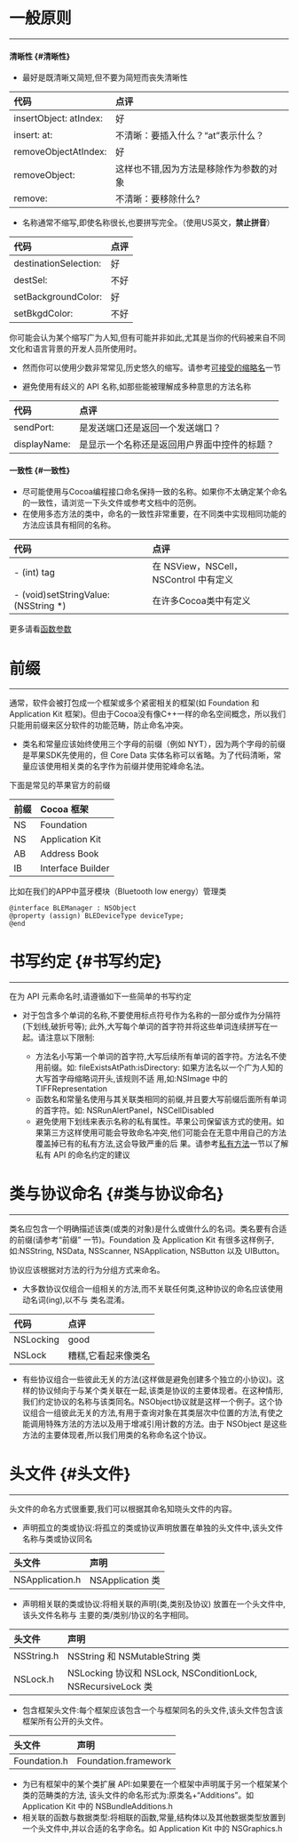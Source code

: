 # **一般原则**

---

#### **清晰性** {#清晰性}

* 最好是既清晰又简短,但不要为简短而丧失清晰性

| **代码** | **点评** |
| :--- | :--- |
| insertObject: atIndex: | 好 |
| insert: at: | 不清晰：要插入什么？“at”表示什么？ |
| removeObjectAtIndex: | 好 |
| removeObject: | 这样也不错,因为方法是移除作为参数的对象 |
| remove: | 不清晰：要移除什么? |

* 名称通常不缩写,即使名称很长,也要拼写完全。（使用US英文，**禁止拼音**）

| **代码** | **点评** |
| :--- | :--- |
| destinationSelection: | 好 |
| destSel: | 不好 |
| setBackgroundColor: | 好 |
| setBkgdColor: | 不好 |

你可能会认为某个缩写广为人知,但有可能并非如此,尤其是当你的代码被来自不同文化和语言背景的开发人员所使用时。

* 然而你可以使用少数非常常见,历史悠久的缩写。请参考[可接受的缩略名](/2/26-ke-jie-shou-suo-lve-ming.md)一节

* 避免使用有歧义的 API 名称,如那些能被理解成多种意思的方法名称

| **代码** | **点评** |
| :--- | :--- |
| sendPort: | 是发送端口还是返回一个发送端口？ |
| displayName: | 是显示一个名称还是返回用户界面中控件的标题？ |

#### **一致性** {#一致性}

* 尽可能使用与Cocoa编程接口命名保持一致的名称。如果你不太确定某个命名的一致性，请浏览一下头文件或参考文档中的范例。
* 在使用多态方法的类中，命名的一致性非常重要，在不同类中实现相同功能的方法应该具有相同的名称。

| **代码** | **点评** |
| :--- | :--- |
| - \(int\) tag | 在 NSView，NSCell，NSControl 中有定义 |
| - \(void\)setStringValue:\(NSString \*\) | 在许多Cocoa类中有定义 |

更多请看[函数参数](/2/22.md)

# **前缀**

---

通常，软件会被打包成一个框架或多个紧密相关的框架\(如 Foundation 和 Application Kit 框架\)。但由于Cocoa没有像C++一样的命名空间概念，所以我们只能用前缀来区分软件的功能范畴，防止命名冲突。

* 类名和常量应该始终使用三个字母的前缀（例如 NYT），因为两个字母的前缀是苹果SDK先使用的，但 Core Data 实体名称可以省略。为了代码清晰，常量应该使用相关类的名字作为前缀并使用驼峰命名法。

下面是常见的苹果官方的前缀

| **前缀** | **Cocoa 框架** |
| :--- | :--- |
| NS | Foundation |
| NS | Application Kit |
| AB | Address Book |
| IB | Interface Builder |

比如在我们的APP中蓝牙模块（Bluetooth low energy）管理类

```
@interface BLEManager : NSObject
@property (assign) BLEDeviceType deviceType;
@end
```

# **书写约定** {#书写约定}

---

在为 API 元素命名时,请遵循如下一些简单的书写约定

* 对于包含多个单词的名称,不要使用标点符号作为名称的一部分或作为分隔符\(下划线,破折号等\); 此外,大写每个单词的首字符并将这些单词连续拼写在一起。请注意以下限制:

  * 方法名小写第一个单词的首字符,大写后续所有单词的首字符。方法名不使用前缀。如: fileExistsAtPath:isDirectory: 如果方法名以一个广为人知的大写首字母缩略词开头,该规则不适 用,如:NSImage 中的 TIFFRepresentation
  * 函数名和常量名使用与其关联类相同的前缀,并且要大写前缀后面所有单词的首字符。如: NSRunAlertPanel，NSCellDisabled
  * 避免使用下划线来表示名称的私有属性。苹果公司保留该方式的使用。如果第三方这样使用可能会导致命名冲突,他们可能会在无意中用自己的方法覆盖掉已有的私有方法,这会导致严重的后 果。请参考[私有方法](/2/22.md)一节以了解私有 API 的命名约定的建议

# **类与协议命名** {#类与协议命名}

---

类名应包含一个明确描述该类\(或类的对象\)是什么或做什么的名词。类名要有合适的前缀\(请参考“前缀” 一节\)。Foundation 及 Application Kit 有很多这样例子,如:NSString, NSData, NSScanner, NSApplication, NSButton 以及 UIButton。

协议应该根据对方法的行为分组方式来命名。

* 大多数协议仅组合一组相关的方法,而不关联任何类,这种协议的命名应该使用动名词\(ing\),以不与 类名混淆。

| **代码** | **点评** |
| :--- | :--- |
| NSLocking | good |
| NSLock | 糟糕,它看起来像类名 |

* 有些协议组合一些彼此无关的方法\(这样做是避免创建多个独立的小协议\)。这样的协议倾向于与某个类关联在一起,该类是协议的主要体现者。在这种情形,我们约定协议的名称与该类同名。NSObject协议就是这样一个例子。这个协议组合一组彼此无关的方法,有用于查询对象在其类层次中位置的方法,有使之能调用特殊方法的方法以及用于增减引用计数的方法。由于 NSObject 是这些方法的主要体现者,所以我们用类的名称命名这个协议。

# **头文件** {#头文件}

---

头文件的命名方式很重要,我们可以根据其命名知晓头文件的内容。

* 声明孤立的类或协议:将孤立的类或协议声明放置在单独的头文件中,该头文件名称与类或协议同名

| **头文件** | **声明** |
| :--- | :--- |
| NSApplication.h | NSApplication 类 |

* 声明相关联的类或协议:将相关联的声明\(类,类别及协议\) 放置在一个头文件中,该头文件名称与 主要的类\/类别\/协议的名字相同。

| **头文件** | **声明** |
| :--- | :--- |
| NSString.h | NSString 和 NSMutableString 类 |
| NSLock.h | NSLocking 协议和 NSLock, NSConditionLock, NSRecursiveLock 类 |

* 包含框架头文件:每个框架应该包含一个与框架同名的头文件,该头文件包含该框架所有公开的头文件。

| **头文件** | **声明** |
| :--- | :--- |
| Foundation.h | Foundation.framework |

* 为已有框架中的某个类扩展 API:如果要在一个框架中声明属于另一个框架某个类的范畴类的方法, 该头文件的命名形式为:原类名+“Additions”。如 Application Kit 中的 NSBundleAdditions.h
* 相关联的函数与数据类型:将相联的函数,常量,结构体以及其他数据类型放置到一个头文件中,并以合适的名字命名。如 Application Kit 中的 NSGraphics.h



